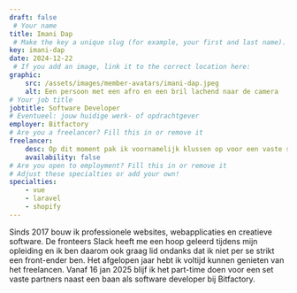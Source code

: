 ```yaml
---
draft: false
 # Your name
title: Imani Dap
 # Make the key a unique slug (for example, your first and last name). This links the Dutch version to the English version of this page.
key: imani-dap
date: 2024-12-22
 # If you add an image, link it to the correct location here:
graphic:
    src: /assets/images/member-avatars/imani-dap.jpeg
    alt: Een persoon met een afro en een bril lachend naar de camera
# Your job title
jobtitle: Software Developer
# Eventueel: jouw huidige werk- of opdrachtgever
employer: Bitfactory
# Are you a freelancer? Fill this in or remove it
freelancer: 
    desc: Op dit moment pak ik voornamelijk klussen op voor een vaste set aan partners onder de naam 'Dreamy Electron'.
    availability: false
# Are you open to employment? Fill this in or remove it
# Adjust these specialties or add your own!
specialties:
    - vue
    - laravel
    - shopify
---
```


Sinds 2017 bouw ik professionele websites, webapplicaties en creatieve software. De fronteers Slack heeft me een hoop geleerd tijdens mijn opleiding en ik ben daarom ook graag lid ondanks dat ik niet per se strikt een front-ender ben. Het afgelopen jaar hebt ik voltijd kunnen genieten van het freelancen. Vanaf 16 jan 2025 blijf ik het part-time doen voor een set vaste partners naast een baan als software developer bij Bitfactory.
